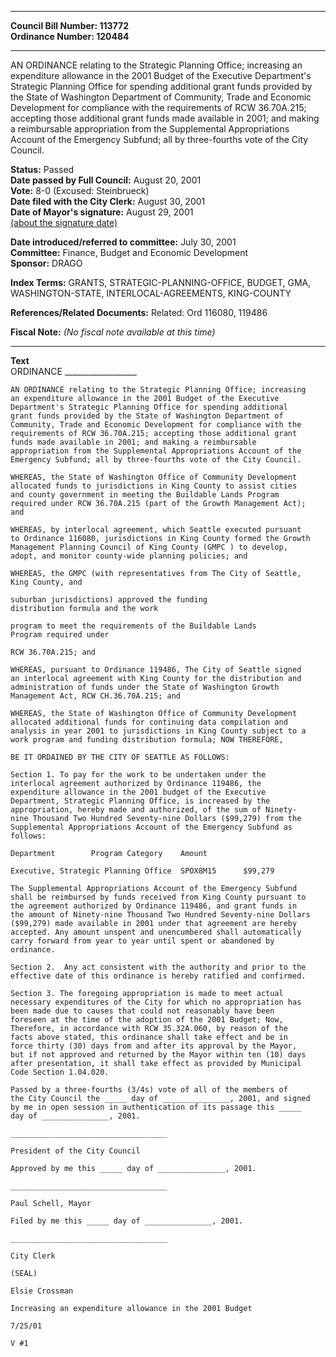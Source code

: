 * * * * *  
  
**Council Bill Number: [](#h0)[](#h2)113772**   
**Ordinance Number: 120484**  
  
* * * * *  
  
AN ORDINANCE relating to the Strategic Planning Office; increasing an expenditure allowance in the 2001 Budget of the Executive Department's Strategic Planning Office for spending additional grant funds provided by the State of Washington Department of Community, Trade and Economic Development for compliance with the requirements of RCW 36.70A.215; accepting those additional grant funds made available in 2001; and making a reimbursable appropriation from the Supplemental Appropriations Account of the Emergency Subfund; all by three-fourths vote of the City Council.  
  
**Status:** Passed   
**Date passed by Full Council:** August 20, 2001   
**Vote:** 8-0 (Excused: Steinbrueck)   
**Date filed with the City Clerk:** August 30, 2001   
**Date of Mayor's signature:** August 29, 2001   
[(about the signature date)](/~public/approvaldate.htm)   
  
  
**Date introduced/referred to committee:** July 30, 2001   
**Committee:** Finance, Budget and Economic Development   
**Sponsor:** DRAGO   
  
**Index Terms:** GRANTS, STRATEGIC-PLANNING-OFFICE, BUDGET, GMA, WASHINGTON-STATE, INTERLOCAL-AGREEMENTS, KING-COUNTY  
  
**References/Related Documents:** Related: Ord 116080, 119486  
  
**Fiscal Note:** *(No fiscal note available at this time)*  
  
* * * * *  
  
**Text**  
    ORDINANCE __________________  
  
    AN ORDINANCE relating to the Strategic Planning Office; increasing  
    an expenditure allowance in the 2001 Budget of the Executive  
    Department's Strategic Planning Office for spending additional  
    grant funds provided by the State of Washington Department of  
    Community, Trade and Economic Development for compliance with the  
    requirements of RCW 36.70A.215; accepting those additional grant  
    funds made available in 2001; and making a reimbursable  
    appropriation from the Supplemental Appropriations Account of the  
    Emergency Subfund; all by three-fourths vote of the City Council.  
  
    WHEREAS, the State of Washington Office of Community Development  
    allocated funds to jurisdictions in King County to assist cities  
    and county government in meeting the Buildable Lands Program  
    required under RCW 36.70A.215 (part of the Growth Management Act);  
    and  
  
    WHEREAS, by interlocal agreement, which Seattle executed pursuant  
    to Ordinance 116080, jurisdictions in King County formed the Growth  
    Management Planning Council of King County (GMPC ) to develop,  
    adopt, and monitor county-wide planning policies; and  
  
    WHEREAS, the GMPC (with representatives from The City of Seattle,  
    King County, and  
  
    suburban jurisdictions) approved the funding  
    distribution formula and the work  
  
    program to meet the requirements of the Buildable Lands  
    Program required under  
  
    RCW 36.70A.215; and  
  
    WHEREAS, pursuant to Ordinance 119486, The City of Seattle signed  
    an interlocal agreement with King County for the distribution and  
    administration of funds under the State of Washington Growth  
    Management Act, RCW CH.36.70A.215; and  
  
    WHEREAS, the State of Washington Office of Community Development  
    allocated additional funds for continuing data compilation and  
    analysis in year 2001 to jurisdictions in King County subject to a  
    work program and funding distribution formula; NOW THEREFORE,  
  
    BE IT ORDAINED BY THE CITY OF SEATTLE AS FOLLOWS:  
  
    Section 1. To pay for the work to be undertaken under the  
    interlocal agreement authorized by Ordinance 119486, the  
    expenditure allowance in the 2001 budget of the Executive  
    Department, Strategic Planning Office, is increased by the  
    appropriation, hereby made and authorized, of the sum of Ninety-  
    nine Thousand Two Hundred Seventy-nine Dollars ($99,279) from the  
    Supplemental Appropriations Account of the Emergency Subfund as  
    follows:  
  
    Department        Program Category    Amount  
  
    Executive, Strategic Planning Office  SPOX8M15      $99,279  
  
    The Supplemental Appropriations Account of the Emergency Subfund  
    shall be reimbursed by funds received from King County pursuant to  
    the agreement authorized by Ordinance 119486, and grant funds in  
    the amount of Ninety-nine Thousand Two Hundred Seventy-nine Dollars  
    ($99,279) made available in 2001 under that agreement are hereby  
    accepted. Any amount unspent and unencumbered shall automatically  
    carry forward from year to year until spent or abandoned by  
    ordinance.  
  
    Section 2.  Any act consistent with the authority and prior to the  
    effective date of this ordinance is hereby ratified and confirmed.  
  
    Section 3. The foregoing appropriation is made to meet actual  
    necessary expenditures of the City for which no appropriation has  
    been made due to causes that could not reasonably have been  
    foreseen at the time of the adoption of the 2001 Budget; Now,  
    Therefore, in accordance with RCW 35.32A.060, by reason of the  
    facts above stated, this ordinance shall take effect and be in  
    force thirty (30) days from and after its approval by the Mayor,  
    but if not approved and returned by the Mayor within ten (10) days  
    after presentation, it shall take effect as provided by Municipal  
    Code Section 1.04.020.  
  
    Passed by a three-fourths (3/4s) vote of all of the members of  
    the City Council the _____ day of _______________, 2001, and signed  
    by me in open session in authentication of its passage this _____  
    day of _______________, 2001.  
  
    ___________________________________  
  
    President of the City Council  
  
    Approved by me this _____ day of _______________, 2001.  
  
    ___________________________________  
  
    Paul Schell, Mayor  
  
    Filed by me this _____ day of _______________, 2001.  
  
    ___________________________________  
  
    City Clerk  
  
    (SEAL)  
  
    Elsie Crossman  
  
    Increasing an expenditure allowance in the 2001 Budget  
  
    7/25/01  
  
    V #1  
